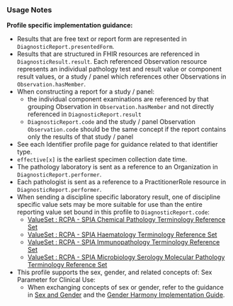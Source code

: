 ### Usage Notes

**Profile specific implementation guidance:**
- Results that are free text or report form are represented in `DiagnosticReport.presentedForm`.
- Results that are structured in FHIR resources are referenced in `DiagnosticResult.result`. Each referenced Observation resource represents an individual pathology test and result value or component result values, or a study / panel which references other Observations in `Observation.hasMember`.
- When constructing a report for a study / panel:
  - the individual component examinations are referenced by that grouping Observation in `Observation.hasMember` and not directly referenced in `DiagnosticReport.result`
  - `DiagnosticReport.code` and the study / panel Observation `Observation.code` should be the same concept if the report contains only the results of that study / panel
- See each Identifier profile page for guidance related to that identifier type.
- `effective[x]` is the earliest specimen collection date time.
- The pathology laboratory is sent as a reference to an Organization in `DiagnosticReport.performer`.
- Each pathologist is sent as a reference to a PractitionerRole resource in `DiagnosticReport.performer`.
- When sending a discipline specific laboratory result, one of discipline specific value sets may be more suitable for use than the entire reporting value set bound in this profile to `DiagnosticReport.code`:
  - [ValueSet : RCPA - SPIA Chemical Pathology Terminology Reference Set](https://www.healthterminologies.gov.au/integration/R4/fhir/ValueSet/spia-chemical-pathology-refset-3?ui:source=search)
  - [ValueSet : RCPA - SPIA Haematology Terminology Reference Set](https://www.healthterminologies.gov.au/integration/R4/fhir/ValueSet/spia-haematology-refset-3?ui:source=search)
  - [ValueSet : RCPA - SPIA Immunopathology Terminology Reference Set](https://www.healthterminologies.gov.au/integration/R4/fhir/ValueSet/spia-immunopathology-refset-3?ui:source=search)
  - [ValueSet : RCPA - SPIA Microbiology Serology Molecular Pathology Terminology Reference Set](https://www.healthterminologies.gov.au/integration/R4/fhir/ValueSet/spia-microbiology-serology-molecular-refset-3?ui:source=search)
- This profile supports the sex, gender, and related concepts of: Sex Parameter for Clinical Use:
   - When exchanging concepts of sex or gender, refer to the guidance in [Sex and Gender](sexgender.html) and the [Gender Harmony Implementation Guide](http://hl7.org/xprod/ig/uv/gender-harmony/).
